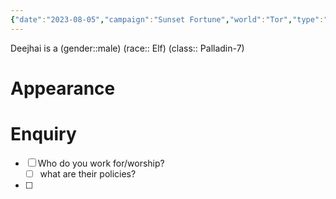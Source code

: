 ```yaml
---
{"date":"2023-08-05","campaign":"Sunset Fortune","world":"Tor","type":"character","location":"Zenanthi","player":"(Axel)","description":null,"occupation":null,"faction":null,"met":null,"rel":"Company","status":"Alive","active":"Active","tags":["character"],"icon":"FasUser","dg-publish":true,"permalink":"/sunset-fortune/compendium/deejhai/","dgPassFrontmatter":true,"created":"2024-01-27T13:59:50.547+10:30"}
---
```


Deejhai is a (gender::male) (race:: Elf) (class:: Palladin-7) 
# Appearance
# Enquiry 
 - [ ] Who do you work for/worship?
	 - [ ] what are their policies?
 - [ ] 